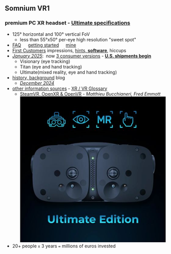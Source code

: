 ---
---
## Somnium VR1
### premium PC XR headset - [Ultimate specifications](https://vrgineers.com/somnium-vr1-mr/)
- 125° horizontal and 100° vertical FoV  
	- less than 55°x50° per-eye high resolution "sweet spot"  
- [FAQ](XR/FAQ.htm) &emsp; [getting started](XR/start.htm) &emsp; [mine](XR/mine.htm)  
- [First Customers](XR/first.htm) impressions, [hints, **software**](XR/first.htm#software), hiccups
- [*January 2025*](XR/AMA3Jan25.htm):&nbsp; now [3 consumer versions](https://store.somniumspace.com/) - 
	[**U.S. shipments begin**](https://www.roadtovr.com/somnium-begins-shipping-vr1-pc-vr-headset-in-the-us-announces-incoming-price-hike/)
	- Visionary (eye tracking)
	- Titan (eye and hand tracking)
	- Ultimate(mixed reality, eye and hand tracking)
- [history, background](XR/VR1.html) blog
	- [*December 2024*](XR/Dec2024.htm)  
- [other information sources](XR/Somnium_VR1_sources.htm) - [XR / VR Glossary](XR/Glossary)  
	- [SteamVR, OpenXR & OpenVR](XR/mbucchia.html) - *Matthieu Bucchianeri, Fred Emmott*  
	![](XR/VR1_Ultimate.jpg)
- 20+ people `x` 3 years `=` millions of euros invested
